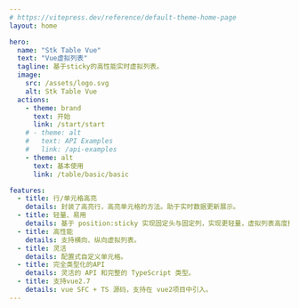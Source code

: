 ```yaml
---
# https://vitepress.dev/reference/default-theme-home-page
layout: home

hero:
  name: "Stk Table Vue"
  text: "Vue虚拟列表"
  tagline: 基于sticky的高性能实时虚拟列表。
  image:
    src: /assets/logo.svg
    alt: Stk Table Vue
  actions:
    - theme: brand
      text: 开始
      link: /start/start
    # - theme: alt
    #   text: API Examples
    #   link: /api-examples
    - theme: alt
      text: 基本使用
      link: /table/basic/basic

features:
  - title: 行/单元格高亮
    details: 封装了高亮行，高亮单元格的方法。助于实时数据更新展示。
  - title: 轻量、易用
    details: 基于 position:sticky 实现固定头与固定列，实现更轻量，虚拟列表高度控制更方便，
  - title: 高性能
    details: 支持横向、纵向虚拟列表。
  - title: 灵活
    details: 配置式自定义单元格。
  - title: 完全类型化的API
    details: 灵活的 API 和完整的 TypeScript 类型。
  - title: 支持vue2.7
    details: vue SFC + TS 源码，支持在 vue2项目中引入。
---
```


